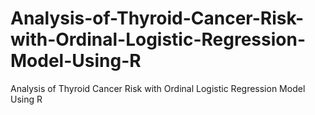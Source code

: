 # Analysis-of-Thyroid-Cancer-Risk-with-Ordinal-Logistic-Regression-Model-Using-R
Analysis of Thyroid Cancer Risk with Ordinal Logistic Regression Model Using R

